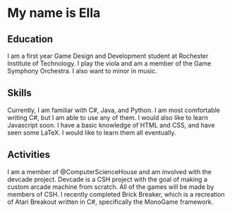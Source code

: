 # My name is Ella

## Education
I am a first year Game Design and Development student at Rochester Institute of Technology. I play the viola and am a member of the Game Symphony Orchestra. I also want to minor in music.

## Skills
Currently, I am familiar with C#, Java, and Python. I am most comfortable writing C#, but I am able to use any of them. I would also like to learn Javascript soon.
I have a basic knowledge of HTML and CSS, and have seen some LaTeX. I would like to learn them all eventually.

## Activities
I am a member of @ComputerScienceHouse and am involved with the devcade project. Devcade is a CSH project with the goal of making a custom arcade machine from scratch. All of the games will be made by members of CSH. I recently completed Brick Breaker, which is a recreation of Atari Breakout written in C#, specifically the MonoGame framework.

